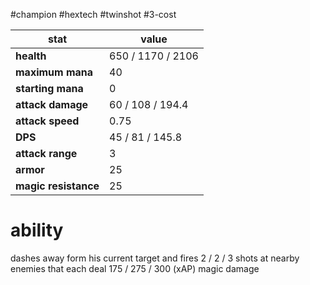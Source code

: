 #champion
#hextech
#twinshot
#3-cost

| stat | value |
|---|---|
| **health** | 650 / 1170 / 2106 |
| **maximum mana** | 40 |
| **starting mana** | 0 |
| **attack damage** | 60 / 108 / 194.4 |
| **attack speed** | 0.75 |
| **DPS** | 45 / 81 / 145.8 | 
| **attack range** | 3 |
| **armor** | 25 |
| **magic resistance** | 25 |

# ability
dashes away form his current target and fires 2 / 2 / 3 shots at nearby enemies that each deal 175 / 275 / 300 (xAP) magic damage